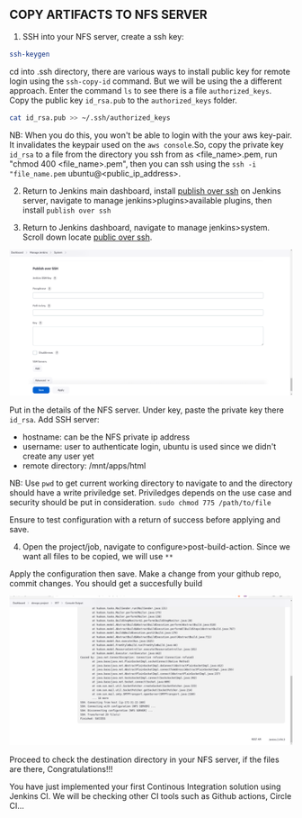 ## COPY ARTIFACTS TO NFS SERVER
1. SSH into your NFS server, create a ssh key:

```sh
ssh-keygen 
```

cd into .ssh directory, there are various ways to install public key for remote login using the `ssh-copy-id` command. But we will be using the a different approach. Enter the command `ls` to see there is a file `authorized_keys`. Copy the public key `id_rsa.pub` to the `authorized_keys` folder.

```sh
cat id_rsa.pub >> ~/.ssh/authorized_keys
```

NB: When you do this, you won't be able to login with the your aws key-pair. It invalidates the keypair used on the `aws console`.So, copy the private key `id_rsa` to a file from the directory you ssh from as <file_name>.pem, run "chmod 400 <file_name>.pem", then you can ssh using the `ssh -i "file_name.pem` ubuntu@<public_ip_address>.


2. Return to Jenkins main dashboard, install [publish over ssh](https://plugins.jenkins.io/publish-over-ssh/) on Jenkins server, navigate to manage jenkins>plugins>available plugins, then install `publish over ssh`

3. Return to Jenkins dashboard, navigate to manage jenkins>system. Scroll down locate [public over ssh](https://www.serverkaka.com/2018/08/send-build-artifacts-over-ssh-jenkins.html).

![public over ssh](./assets/publish_over_ssh_1.png)

Put in the details of the NFS server. Under key, paste the private key there `id_rsa`. Add SSH server:

- hostname: can be the NFS private ip address
- username: user to authenticate login, ubuntu is used since we didn't create any user yet
- remote directory: /mnt/apps/html

NB: Use `pwd` to get current working directory to navigate to and the directory should have a write priviledge set. Priviledges depends on the use case and security should be put in consideration. `sudo chmod 775 /path/to/file`

Ensure to test configuration with a return of success before applying and save.

4. Open the project/job, navigate to configure>post-build-action. Since we want all files to be copied, we will use `**`

Apply the configuration then save. Make a change from your github repo, commit changes. You should get a succesfully build

![artifact-push-to-nfs](./assets/artifact_push_succss.png)

Proceed to check the destination directory in your NFS server, if the files are there, Congratulations!!!

You have just implemented your first Continous Integration solution using Jenkins CI. We will be checking other CI tools such as Github actions, Circle CI...
